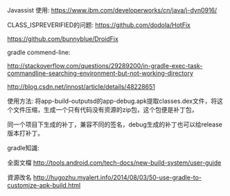 Javassist 使用:
https://www.ibm.com/developerworks/cn/java/j-dyn0916/


CLASS_ISPREVERIFIED的问题:
https://github.com/dodola/HotFix


https://github.com/bunnyblue/DroidFix



gradle commend-line:

http://stackoverflow.com/questions/29289200/in-gradle-exec-task-commandline-searching-environment-but-not-working-directory

http://blog.csdn.net/innost/article/details/48228651


使用方法:
将app-build-outputsd的app-debug.apk提取classes.dex文件，将这个文件压缩，生成一个只有代码没有资源的zip包，这个包便是补丁包，

同一个项目下生成的补丁，兼容不同的签名，debug生成的补丁也可以给release版本打补丁。



gradle知識:

全面文檔
http://tools.android.com/tech-docs/new-build-system/user-guide

資源改名
http://hugozhu.myalert.info/2014/08/03/50-use-gradle-to-customize-apk-build.html